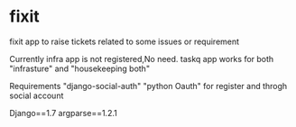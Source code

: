 # fixit
fixit app to raise tickets related to some issues or requirement

Currently infra app is not registered,No need. taskq app works for both "infrasture" and "housekeeping both"

Requirements
"django-social-auth"
"python Oauth"
for register and  throgh social account

Django==1.7
argparse==1.2.1



